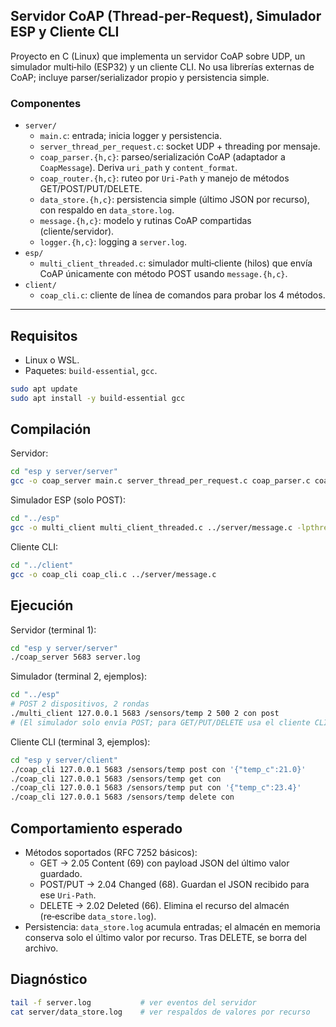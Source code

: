 ## Servidor CoAP (Thread-per-Request), Simulador ESP y Cliente CLI

Proyecto en C (Linux) que implementa un servidor CoAP sobre UDP, un simulador multi‑hilo (ESP32) y un cliente CLI. No usa librerías externas de CoAP; incluye parser/serializador propio y persistencia simple.

### Componentes
- `server/`
  - `main.c`: entrada; inicia logger y persistencia.
  - `server_thread_per_request.c`: socket UDP + threading por mensaje.
  - `coap_parser.{h,c}`: parseo/serialización CoAP (adaptador a `CoapMessage`). Deriva `uri_path` y `content_format`.
  - `coap_router.{h,c}`: ruteo por `Uri-Path` y manejo de métodos GET/POST/PUT/DELETE.
  - `data_store.{h,c}`: persistencia simple (último JSON por recurso), con respaldo en `data_store.log`.
  - `message.{h,c}`: modelo y rutinas CoAP compartidas (cliente/servidor).
  - `logger.{h,c}`: logging a `server.log`.
- `esp/`
  - `multi_client_threaded.c`: simulador multi‑cliente (hilos) que envía CoAP únicamente con método POST usando `message.{h,c}`.
- `client/`
  - `coap_cli.c`: cliente de línea de comandos para probar los 4 métodos.

---

## Requisitos
- Linux o WSL.
- Paquetes: `build-essential`, `gcc`.

```bash
sudo apt update
sudo apt install -y build-essential gcc
```

## Compilación

Servidor:
```bash
cd "esp y server/server"
gcc -o coap_server main.c server_thread_per_request.c coap_parser.c coap_router.c data_store.c message.c logger.c -lpthread
```

Simulador ESP (solo POST):
```bash
cd "../esp"
gcc -o multi_client multi_client_threaded.c ../server/message.c -lpthread
```

Cliente CLI:
```bash
cd "../client"
gcc -o coap_cli coap_cli.c ../server/message.c
```

## Ejecución

Servidor (terminal 1):
```bash
cd "esp y server/server"
./coap_server 5683 server.log
```

Simulador (terminal 2, ejemplos):
```bash
cd "../esp"
# POST 2 dispositivos, 2 rondas
./multi_client 127.0.0.1 5683 /sensors/temp 2 500 2 con post
# (El simulador solo envía POST; para GET/PUT/DELETE usa el cliente CLI)
```

Cliente CLI (terminal 3, ejemplos):
```bash
cd "esp y server/client"
./coap_cli 127.0.0.1 5683 /sensors/temp post con '{"temp_c":21.0}'
./coap_cli 127.0.0.1 5683 /sensors/temp get con
./coap_cli 127.0.0.1 5683 /sensors/temp put con '{"temp_c":23.4}'
./coap_cli 127.0.0.1 5683 /sensors/temp delete con
```

## Comportamiento esperado
- Métodos soportados (RFC 7252 básicos):
  - GET → 2.05 Content (69) con payload JSON del último valor guardado.
  - POST/PUT → 2.04 Changed (68). Guardan el JSON recibido para ese `Uri-Path`.
  - DELETE → 2.02 Deleted (66). Elimina el recurso del almacén (re‑escribe `data_store.log`).
- Persistencia: `data_store.log` acumula entradas; el almacén en memoria conserva solo el último valor por recurso. Tras DELETE, se borra del archivo.

## Diagnóstico
```bash
tail -f server.log           # ver eventos del servidor
cat server/data_store.log    # ver respaldos de valores por recurso
```

